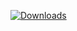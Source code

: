 [![Downloads](https://img.shields.io/github/downloads/Edren-Baton-Team/OnlySkyboxHubert/total?color=brown&label=Downloads&style=for-the-badge)](https://github.com/Edren-Baton-Team/OnlySkyboxHubert/releases)
